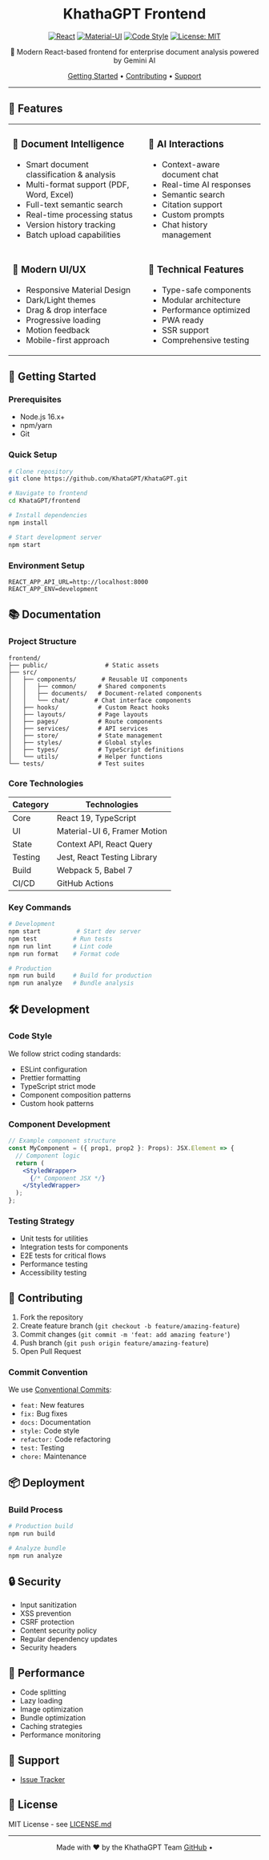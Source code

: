 <div align="center">

# KhathaGPT Frontend

[![React](https://img.shields.io/badge/React-19.0.0-61DAFB?logo=react)](https://reactjs.org/)
[![Material-UI](https://img.shields.io/badge/MUI-6.4.8-0081CB?logo=mui)](https://mui.com/)
[![Code Style](https://img.shields.io/badge/code_style-prettier-ff69b4.svg)](https://prettier.io/)
[![License: MIT](https://img.shields.io/badge/License-MIT-yellow.svg)](https://opensource.org/licenses/MIT)

🚀 Modern React-based frontend for enterprise document analysis powered by Gemini AI

[Getting Started](#getting-started) • 
[Contributing](#contributing) •
[Support](#support)

</div>

---

## 🌟 Features

<table>
<tr>
<td>

### 📄 Document Intelligence
- Smart document classification & analysis
- Multi-format support (PDF, Word, Excel)
- Full-text semantic search
- Real-time processing status
- Version history tracking
- Batch upload capabilities

</td>
<td>

### 💬 AI Interactions
- Context-aware document chat
- Real-time AI responses
- Semantic search
- Citation support
- Custom prompts
- Chat history management

</td>
</tr>
<tr>
<td>

### 🎨 Modern UI/UX
- Responsive Material Design
- Dark/Light themes
- Drag & drop interface
- Progressive loading
- Motion feedback
- Mobile-first approach

</td>
<td>

### 🔧 Technical Features
- Type-safe components
- Modular architecture
- Performance optimized
- PWA ready
- SSR support
- Comprehensive testing

</td>
</tr>
</table>

## 🚀 Getting Started

### Prerequisites

- Node.js 16.x+
- npm/yarn
- Git

### Quick Setup

```bash
# Clone repository
git clone https://github.com/KhataGPT/KhataGPT.git

# Navigate to frontend
cd KhataGPT/frontend

# Install dependencies
npm install

# Start development server
npm start
```

### Environment Setup

```env
REACT_APP_API_URL=http://localhost:8000
REACT_APP_ENV=development
```

## 📚 Documentation

### Project Structure
```
frontend/
├── public/                # Static assets
├── src/
│   ├── components/       # Reusable UI components
│   │   ├── common/      # Shared components
│   │   ├── documents/   # Document-related components
│   │   └── chat/       # Chat interface components
│   ├── hooks/           # Custom React hooks
│   ├── layouts/         # Page layouts
│   ├── pages/           # Route components
│   ├── services/        # API services
│   ├── store/           # State management
│   ├── styles/          # Global styles
│   ├── types/           # TypeScript definitions
│   └── utils/           # Helper functions
└── tests/               # Test suites
```

### Core Technologies

| Category | Technologies |
|----------|-------------|
| Core | React 19, TypeScript |
| UI | Material-UI 6, Framer Motion |
| State | Context API, React Query |
| Testing | Jest, React Testing Library |
| Build | Webpack 5, Babel 7 |
| CI/CD | GitHub Actions |

### Key Commands

```bash
# Development
npm start          # Start dev server
npm test          # Run tests
npm run lint      # Lint code
npm run format    # Format code

# Production
npm run build     # Build for production
npm run analyze   # Bundle analysis
```

## 🛠️ Development

### Code Style

We follow strict coding standards:
- ESLint configuration
- Prettier formatting
- TypeScript strict mode
- Component composition patterns
- Custom hook patterns

### Component Development

```jsx
// Example component structure
const MyComponent = ({ prop1, prop2 }: Props): JSX.Element => {
  // Component logic
  return (
    <StyledWrapper>
      {/* Component JSX */}
    </StyledWrapper>
  );
};
```

### Testing Strategy

- Unit tests for utilities
- Integration tests for components
- E2E tests for critical flows
- Performance testing
- Accessibility testing

## 🤝 Contributing

1. Fork the repository
2. Create feature branch (`git checkout -b feature/amazing-feature`)
3. Commit changes (`git commit -m 'feat: add amazing feature'`)
4. Push branch (`git push origin feature/amazing-feature`)
5. Open Pull Request

### Commit Convention

We use [Conventional Commits](https://www.conventionalcommits.org/):
- `feat:` New features
- `fix:` Bug fixes
- `docs:` Documentation
- `style:` Code style
- `refactor:` Code refactoring
- `test:` Testing
- `chore:` Maintenance

## 📦 Deployment

### Build Process

```bash
# Production build
npm run build

# Analyze bundle
npm run analyze
```

## 🔒 Security

- Input sanitization
- XSS prevention
- CSRF protection
- Content security policy
- Regular dependency updates
- Security headers

## 🎯 Performance

- Code splitting
- Lazy loading
- Image optimization
- Bundle optimization
- Caching strategies
- Performance monitoring

## 💪 Support

- [Issue Tracker](https://github.com/KhataGPT/KhataGPT/issues)

## 📜 License

MIT License - see [LICENSE.md](LICENSE.md)

---

<div align="center">

Made with ❤️ by the KhathaGPT Team
[GitHub](https://github.com/KhataGPT/KhataGPT) • 

</div>

